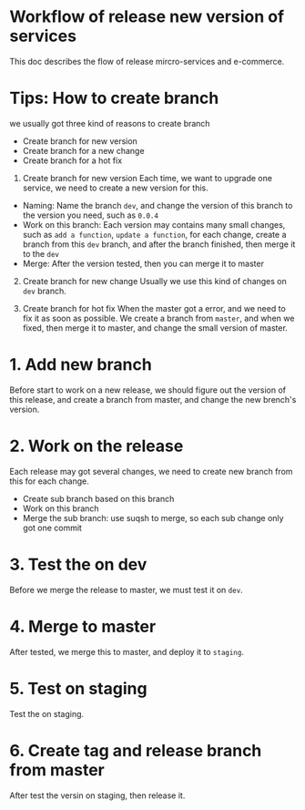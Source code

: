 # Workflow of release new version of services
This doc describes the flow of release mircro-services and e-commerce.

# Tips: How to create branch
we usually got three kind of reasons to create branch
- Create branch for new version
- Create branch for a new change
- Create branch for a hot fix

1. Create branch for new version
Each time, we want to upgrade one service, we need to create a new version for this. 
- Naming: 
  Name the branch `dev`, and change the version of this branch to the version you need, such as `0.0.4`
- Work on this branch: 
  Each version may contains many small changes, such as `add a function`, `update a function`, for each change, create a branch from this `dev` branch, and after the branch finished, then merge it to the `dev`
- Merge: 
  After the version tested, then you can merge it to master

2. Create branch for new change
Usually we use this kind of changes on `dev` branch.

3. Create branch for hot fix
When the master got a error, and we need to fix it as soon as possible. We create a branch from `master`, and when we fixed, then merge it to master, and change the small version of master.


# 1. Add new branch
Before start to work on a new release, we should figure out the version of this release, and create a branch from master, and change the new brench's version.

# 2. Work on the release
Each release may got several changes, we need to create new branch from this for each change.
- Create sub branch based on this branch
- Work on this branch
- Merge the sub branch: use suqsh to merge, so each sub change only got one commit

# 3. Test the on dev
Before we merge the release to master, we must test it on `dev`.

# 4. Merge to master
After tested, we merge this to master, and deploy it to `staging`.

# 5. Test on staging
Test the on staging.

# 6. Create tag and release branch from master
After test the versin on staging, then release it.

